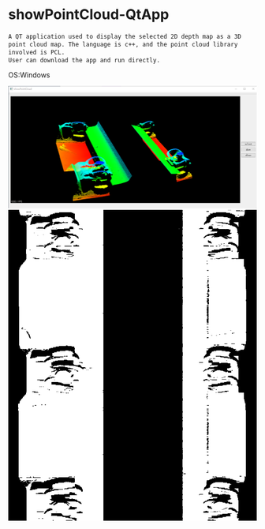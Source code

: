 # showPointCloud-QtApp
    A QT application used to display the selected 2D depth map as a 3D point cloud map. The language is c++, and the point cloud library involved is PCL.
    User can download the app and run directly.
OS:Windows

![image](https://github.com/zyc-216/showPointCloud-QtApp/blob/main/pointCloudApp.png)
![image](https://github.com/zyc-216/showPointCloud-QtApp/blob/main/sample.png)
